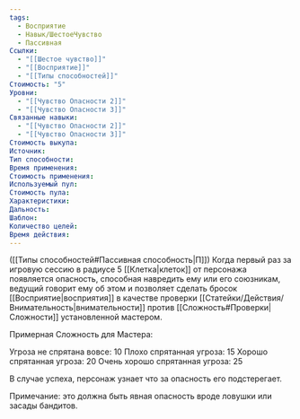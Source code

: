 ```yaml
---
tags:
  - Восприятие
  - Навык/ШестоеЧувство
  - Пассивная
Ссылки:
  - "[[Шестое чувство]]"
  - "[[Восприятие]]"
  - "[[Типы способностей]]"
Стоимость: "5"
Уровни:
  - "[[Чувство Опасности 2]]"
  - "[[Чувство Опасности 3]]"
Связанные навыки:
  - "[[Чувство Опасности 2]]"
  - "[[Чувство Опасности 3]]"
Стоимость выкупа:
Источник:
Тип способности:
Время применения:
Стоимость применения:
Используемый пул:
Стоимость пула:
Характеристики:
Дальность:
Шаблон:
Количество целей:
Время действия:
---
```

([[Типы способностей#Пассивная способность|П]]) Когда первый раз за игровую сессию в радиусе 5 [[Клетка|клеток]] от персонажа появляется опасность, способная навредить ему или его союзникам, ведущий говорит ему об этом и позволяет сделать бросок [[Восприятие|восприятия]] в качестве проверки [[Статейки/Действия/Внимательность|внимательности]] против [[Сложность#Проверки|Сложности]] установленной мастером. 

Примерная Сложность для Мастера:

Угроза не спрятана вовсе: 10
Плохо спрятанная угроза: 15
Хорошо спрятанная угроза: 20
Очень хорошо спрятанная угроза: 25

В случае успеха, персонаж узнает что за опасность его подстерегает. 

Примечание: это должна быть явная опасность вроде ловушки или засады бандитов. 